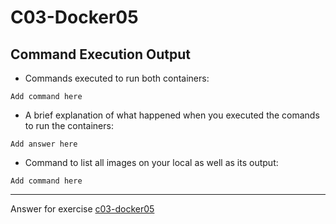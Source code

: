 # C03-Docker05

## Command Execution Output
- Commands executed to run both containers:
```
Add command here
```

- A brief explanation of what happened when you executed the comands to run the containers:
```
Add answer here
```

- Command to list all images on your local as well as its output:
```
Add command here
```

<!-- Don't change anything below this point-->
<!-- Before commiting, remove both commented lines--> 
***
Answer for exercise [c03-docker05](https://github.com/devopsacademyau/academy/blob/af3225a3436f263164e8daebc6bbd1ef3122b900/classes/03class/exercises/c03-docker05/README.md)